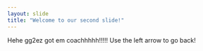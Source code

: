 ```yaml
---
layout: slide
title: "Welcome to our second slide!"
---
```

Hehe gg2ez got em coachhhhh!!!!!
Use the left arrow to go back!
